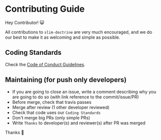 # Contributing Guide

Hey Contributor! :smiley_cat:

All contributions to `slim-doctrine` are very much encouraged, and we do our best to make it as welcoming and simple as possible.

## Coding Standards

Check the [Code of Conduct Guidelines](https://github.com/SimonDevelop/slim-sim/blob/master/.github/CODE_OF_CONDUCT.md).

## Maintaining (for push only developers)

- If you are going to close an issue, write a comment describing why you are going to do so (with link reference to the commit/issue/PR)
- Before merge, check that travis passes
- Merge after review (1 other developer reviewed)
- Check that code uses our `Coding Standards`
- Don't merge big PRs (only simple PRs)
- Write `Thanks` to developer(s) and reviewer(s) after PR was merged

Thanks :cake:
